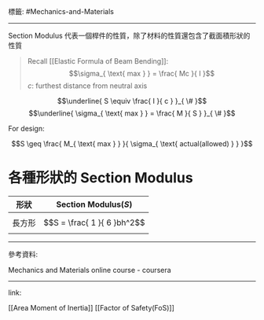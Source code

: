 標籤: #Mechanics-and-Materials 

---

Section Modulus 代表一個桿件的性質，除了材料的性質還包含了截面積形狀的性質

> Recall [[Elastic Formula of Beam Bending]]:
> $$\sigma_{ \text{ max } } = \frac{ Mc }{ I }$$
> $c$: furthest distance from neutral axis

$$\underline{ S \equiv \frac{ I }{ c } }_{ \# }$$
$$\underline{ \sigma_{ \text{ max } } = \frac{ M }{ S } }_{ \# }$$

For design:

$$S \geq \frac{ M_{ \text{ max } } }{ \sigma_{ \text{ actual(allowed) } } }$$

# 各種形狀的 Section Modulus

| 形狀   | Section Modulus($S$) |
| ------ | -------------------- |
| 長方形 | $$S = \frac{ 1 }{ 6 }bh^2$$                     |

---

參考資料:

Mechanics and Materials online course - coursera

---

link:

[[Area Moment of Inertia]]
[[Factor of Safety(FoS)]]
